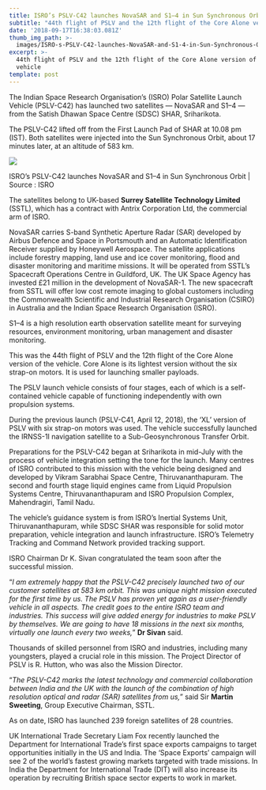 ```yaml
---
title: ISRO’s PSLV-C42 launches NovaSAR and S1–4 in Sun Synchronous Orbit
subtitle: "44th flight of PSLV and the 12th flight of the Core Alone version of the\_vehicle"
date: '2018-09-17T16:38:03.081Z'
thumb_img_path: >-
  images/ISRO-s-PSLV-C42-launches-NovaSAR-and-S1-4-in-Sun-Synchronous-Orbit/1*d18_Y5Qncrus_c3ZNLdY5g.jpeg
excerpt: >-
  44th flight of PSLV and the 12th flight of the Core Alone version of the
  vehicle
template: post
---
```

The Indian Space Research Organisation’s (ISRO) Polar Satellite Launch Vehicle (PSLV-C42) has launched two satellites — NovaSAR and S1–4 — from the Satish Dhawan Space Centre (SDSC) SHAR, Sriharikota.

The PSLV-C42 lifted off from the First Launch Pad of SHAR at 10.08 pm (IST). Both satellites were injected into the Sun Synchronous Orbit, about 17 minutes later, at an altitude of 583 km.

![](/images/ISRO-s-PSLV-C42-launches-NovaSAR-and-S1-4-in-Sun-Synchronous-Orbit/1*d18_Y5Qncrus_c3ZNLdY5g.jpeg)

<figcaption>ISRO’s PSLV-C42 launches NovaSAR and S1–4 in Sun Synchronous Orbit | Source&nbsp;:&nbsp;ISRO</figcaption>

The satellites belong to UK-based **Surrey Satellite Technology Limited** (SSTL), which has a contract with Antrix Corporation Ltd, the commercial arm of ISRO.

NovaSAR carries S-band Synthetic Aperture Radar (SAR) developed by Airbus Defence and Space in Portsmouth and an Automatic Identification Receiver supplied by Honeywell Aerospace. The satellite applications include forestry mapping, land use and ice cover monitoring, flood and disaster monitoring and maritime missions. It will be operated from SSTL’s Spacecraft Operations Centre in Guildford, UK. The UK Space Agency has invested £21 million in the development of NovaSAR-1. The new spacecraft from SSTL will offer low cost remote imaging to global customers including the Commonwealth Scientific and Industrial Research Organisation (CSIRO) in Australia and the Indian Space Research Organisation (ISRO).

S1–4 is a high resolution earth observation satellite meant for surveying resources, environment monitoring, urban management and disaster monitoring.

This was the 44th flight of PSLV and the 12th flight of the Core Alone version of the vehicle. Core Alone is its lightest version without the six strap-on motors. It is used for launching smaller payloads.

The PSLV launch vehicle consists of four stages, each of which is a self-contained vehicle capable of functioning independently with own propulsion systems.

During the previous launch (PSLV-C41, April 12, 2018), the ‘XL’ version of PSLV with six strap-on motors was used. The vehicle successfully launched the IRNSS-1I navigation satellite to a Sub-Geosynchronous Transfer Orbit.

Preparations for the PSLV-C42 began at Sriharikota in mid-July with the process of vehicle integration setting the tone for the launch. Many centres of ISRO contributed to this mission with the vehicle being designed and developed by Vikram Sarabhai Space Centre, Thiruvananthapuram. The second and fourth stage liquid engines came from Liquid Propulsion Systems Centre, Thiruvananthapuram and ISRO Propulsion Complex, Mahendragiri, Tamil Nadu.

The vehicle’s guidance system is from ISRO’s Inertial Systems Unit, Thiruvananthapuram, while SDSC SHAR was responsible for solid motor preparation, vehicle integration and launch infrastructure. ISRO’s Telemetry Tracking and Command Network provided tracking support.

ISRO Chairman Dr K. Sivan congratulated the team soon after the successful mission.

“*I am extremely happy that the PSLV-C42 precisely launched two of our customer satellites at 583 km orbit. This was unique night mission executed for the first time by us. The PSLV has proven yet again as a user-friendly vehicle in all aspects. The credit goes to the entire ISRO team and industries. This success will give added energy for industries to make PSLV by themselves. We are going to have 18 missions in the next six months, virtually one launch every two weeks,*” **Dr Sivan** said.

Thousands of skilled personnel from ISRO and industries, including many youngsters, played a crucial role in this mission. The Project Director of PSLV is R. Hutton, who was also the Mission Director.

“*The PSLV-C42 marks the latest technology and commercial collaboration between India and the UK with the launch of the combination of high resolution optical and radar (SAR) satellites from us,*” said Sir **Martin Sweeting**, Group Executive Chairman, SSTL.

As on date, ISRO has launched 239 foreign satellites of 28 countries.

UK International Trade Secretary Liam Fox recently launched the Department for International Trade’s first space exports campaigns to target opportunities initially in the US and India. The ‘Space Exports’ campaign will see 2 of the world’s fastest growing markets targeted with trade missions. In India the Department for International Trade (DIT) will also increase its operation by recruiting British space sector experts to work in market.

